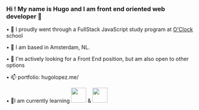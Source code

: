 ### Hi ! My name is Hugo and I am front end oriented web developer 👋


• 🔭 I proudly went through a FullStack JavaScript study program at [O'Clock](https://oclock.io) school

• 🌱 I am based in Amsterdam, NL.

• 👯 I'm actively looking for a Front End position, but am also open to other options

• 📫 portfolio: hugolopez.me/

• 🔭I am currently learning <img height=40 src="https://cdn.jsdelivr.net/gh/devicons/devicon/icons/typescript/typescript-plain.svg" /> & <img height=40 src="https://cdn.jsdelivr.net/gh/devicons/devicon/icons/nextjs/nextjs-original.svg" />

